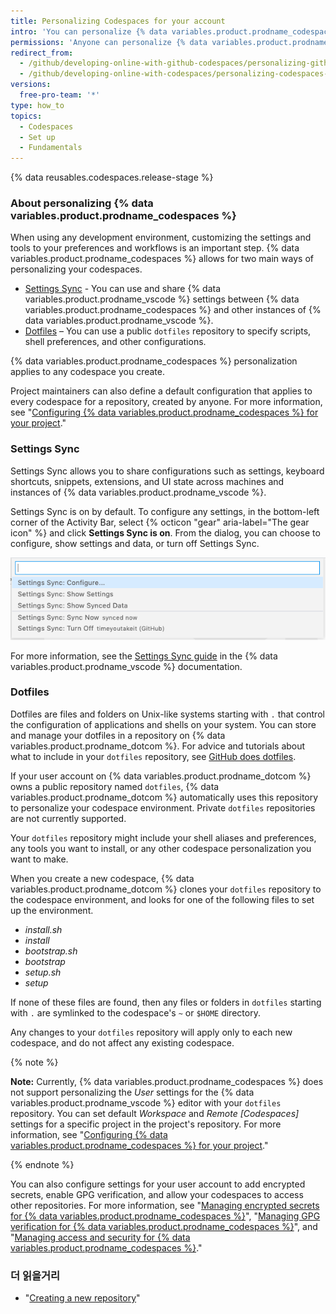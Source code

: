 ```yaml
---
title: Personalizing Codespaces for your account
intro: 'You can personalize {% data variables.product.prodname_codespaces %} by using a `dotfiles` repository on {% data variables.product.product_name %} or by using Settings Sync.'
permissions: 'Anyone can personalize {% data variables.product.prodname_codespaces %} for their user account.'
redirect_from:
  - /github/developing-online-with-github-codespaces/personalizing-github-codespaces-for-your-account
  - /github/developing-online-with-codespaces/personalizing-codespaces-for-your-account
versions:
  free-pro-team: '*'
type: how_to
topics:
  - Codespaces
  - Set up
  - Fundamentals
---
```


{% data reusables.codespaces.release-stage %}

### About personalizing {% data variables.product.prodname_codespaces %}

When using any development environment, customizing the settings and tools to your preferences and workflows is an important step. {% data variables.product.prodname_codespaces %} allows for two main ways of personalizing your codespaces.

- [Settings Sync](#settings-sync) - You can use and share {% data variables.product.prodname_vscode %} settings between {% data variables.product.prodname_codespaces %} and other instances of {% data variables.product.prodname_vscode %}.
- [Dotfiles](#dotfiles) – You can use a public `dotfiles` repository to specify scripts, shell preferences, and other configurations.

{% data variables.product.prodname_codespaces %} personalization applies to any codespace you create.

Project maintainers can also define a default configuration that applies to every codespace for a repository, created by anyone. For more information, see "[Configuring {% data variables.product.prodname_codespaces %} for your project](/github/developing-online-with-codespaces/configuring-codespaces-for-your-project)."

### Settings Sync

Settings Sync allows you to share configurations such as settings, keyboard shortcuts, snippets, extensions, and UI state across machines and instances of {% data variables.product.prodname_vscode %}.

Settings Sync is on by default. To configure any settings, in the bottom-left corner of the Activity Bar, select {% octicon "gear" aria-label="The gear icon" %} and click **Settings Sync is on**. From the dialog, you can choose to configure, show settings and data, or turn off Settings Sync.

![Setting Sync option in manage menu](/assets/images/help/codespaces/codespaces-manage-settings-sync.png)

For more information, see the [Settings Sync guide](https://code.visualstudio.com/docs/editor/settings-sync) in the {% data variables.product.prodname_vscode %} documentation.

### Dotfiles

Dotfiles are files and folders on Unix-like systems starting with `.` that control the configuration of applications and shells on your system. You can store and manage your dotfiles in a repository on {% data variables.product.prodname_dotcom %}. For advice and tutorials about what to include in your `dotfiles` repository, see [GitHub does dotfiles](https://dotfiles.github.io/).

If your user account on {% data variables.product.prodname_dotcom %} owns a public repository named `dotfiles`, {% data variables.product.prodname_dotcom %} automatically uses this repository to personalize your codespace environment. Private `dotfiles` repositories are not currently supported.

Your `dotfiles` repository might include your shell aliases and preferences, any tools you want to install, or any other codespace personalization you want to make.

When you create a new codespace, {% data variables.product.prodname_dotcom %} clones your `dotfiles` repository to the codespace environment, and looks for one of the following files to set up the environment.

* _install.sh_
* _install_
* _bootstrap.sh_
* _bootstrap_
* _setup.sh_
* _setup_

If none of these files are found, then any files or folders in `dotfiles` starting with `.` are symlinked to the codespace's `~` or `$HOME` directory.

Any changes to your `dotfiles` repository will apply only to each new codespace, and do not affect any existing codespace.

{% note %}

**Note:** Currently, {% data variables.product.prodname_codespaces %} does not support personalizing the _User_ settings for the {% data variables.product.prodname_vscode %} editor with your `dotfiles` repository. You can set default _Workspace_ and _Remote [Codespaces]_ settings for a specific project in the project's repository. For more information, see "[Configuring {% data variables.product.prodname_codespaces %} for your project](/github/developing-online-with-codespaces/configuring-codespaces-for-your-project#creating-a-custom-codespace-configuration)."

{% endnote %}

You can also configure settings for your user account to add encrypted secrets, enable GPG verification, and allow your codespaces to access other repositories. For more information, see "[Managing encrypted secrets for {% data variables.product.prodname_codespaces %}](/github/developing-online-with-codespaces/managing-encrypted-secrets-for-codespaces)", "[Managing GPG verification for {% data variables.product.prodname_codespaces %}](/github/developing-online-with-codespaces/managing-gpg-verification-for-codespaces)", and "[Managing access and security for {% data variables.product.prodname_codespaces %}](/github/developing-online-with-codespaces/managing-access-and-security-for-codespaces)."

### 더 읽을거리

* "[Creating a new repository](/github/creating-cloning-and-archiving-repositories/creating-a-new-repository)"

